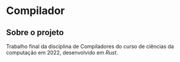# Compilador

## Sobre o projeto

Trabalho final da disciplina de Compiladores do curso de ciências da computação em 2022, desenvolvido em _Rust_.

